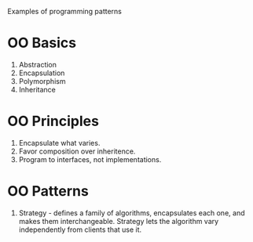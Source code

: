 Examples of programming patterns

# OO Basics
1. Abstraction
2. Encapsulation
3. Polymorphism
4. Inheritance

# OO Principles
1. Encapsulate what varies.
2. Favor composition over inheritence.
3. Program to interfaces, not implementations.

# OO Patterns
1. Strategy - defines a family of algorithms, encapsulates each one, and makes them interchangeable. Strategy lets the algorithm vary independently from clients that use it.